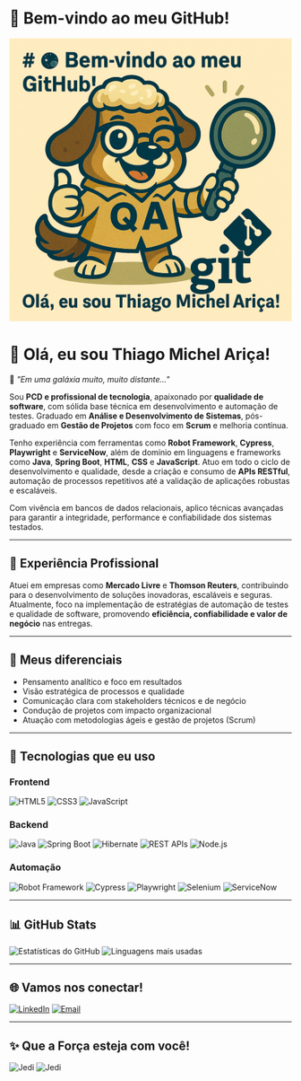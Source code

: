 # 🌌 Bem-vindo ao meu GitHub!

![Meu Avatar](./jpeg%20(5).jpeg)

# 👋 Olá, eu sou Thiago Michel Ariça!

🌌 _"Em uma galáxia muito, muito distante..."_

Sou **PCD e profissional de tecnologia**, apaixonado por **qualidade de software**, com sólida base técnica em desenvolvimento e automação de testes. Graduado em **Análise e Desenvolvimento de Sistemas**, pós-graduado em **Gestão de Projetos** com foco em **Scrum** e melhoria contínua.

Tenho experiência com ferramentas como **Robot Framework**, **Cypress**, **Playwright** e **ServiceNow**, além de domínio em linguagens e frameworks como **Java**, **Spring Boot**, **HTML**, **CSS** e **JavaScript**. Atuo em todo o ciclo de desenvolvimento e qualidade, desde a criação e consumo de **APIs RESTful**, automação de processos repetitivos até a validação de aplicações robustas e escaláveis.

Com vivência em bancos de dados relacionais, aplico técnicas avançadas para garantir a integridade, performance e confiabilidade dos sistemas testados.

---

## 💼 Experiência Profissional

Atuei em empresas como **Mercado Livre** e **Thomson Reuters**, contribuindo para o desenvolvimento de soluções inovadoras, escaláveis e seguras. Atualmente, foco na implementação de estratégias de automação de testes e qualidade de software, promovendo **eficiência, confiabilidade e valor de negócio** nas entregas.

---

## 🌟 Meus diferenciais

- Pensamento analítico e foco em resultados
- Visão estratégica de processos e qualidade
- Comunicação clara com stakeholders técnicos e de negócio
- Condução de projetos com impacto organizacional
- Atuação com metodologias ágeis e gestão de projetos (Scrum)

---

## 🚀 Tecnologias que eu uso

### Frontend
![HTML5](https://img.shields.io/badge/HTML5-orange?style=flat-square&logo=html5&logoColor=white)
![CSS3](https://img.shields.io/badge/CSS3-blue?style=flat-square&logo=css3&logoColor=white)
![JavaScript](https://img.shields.io/badge/JavaScript-yellow?style=flat-square&logo=javascript&logoColor=black)

### Backend
![Java](https://img.shields.io/badge/Java-red?style=flat-square&logo=openjdk&logoColor=white)
![Spring Boot](https://img.shields.io/badge/Spring%20Boot-green?style=flat-square&logo=springboot&logoColor=white)
![Hibernate](https://img.shields.io/badge/Hibernate-lightyellow?style=flat-square&logo=hibernate&logoColor=black)
![REST APIs](https://img.shields.io/badge/REST%20APIs-lightblue?style=flat-square&logo=rest&logoColor=white)
![Node.js](https://img.shields.io/badge/Node.js-darkgreen?style=flat-square&logo=node.js&logoColor=white)

### Automação
![Robot Framework](https://img.shields.io/badge/Robot%20Framework-darkred?style=flat-square&logo=robotframework&logoColor=white)
![Cypress](https://img.shields.io/badge/Cypress-black?style=flat-square&logo=cypress&logoColor=white)
![Playwright](https://img.shields.io/badge/Playwright-purple?style=flat-square&logo=microsoft&logoColor=white)
![Selenium](https://img.shields.io/badge/Selenium-green?style=flat-square&logo=selenium&logoColor=white)
![ServiceNow](https://img.shields.io/badge/ServiceNow-darkgray?style=flat-square&logo=servicenow&logoColor=white)

---

## 📊 GitHub Stats

![Estatísticas do GitHub](https://github-readme-stats.vercel.app/api?username=MIOCHELT-BR&show_icons=true&theme=dark)
![Linguagens mais usadas](https://github-readme-stats.vercel.app/api/top-langs/?username=MIOCHELT-BR&layout=compact&theme=dark)

---

## 🌐 Vamos nos conectar!

[![LinkedIn](https://img.shields.io/badge/LinkedIn-blue?style=flat-square&logo=linkedin&logoColor=white)](https://www.linkedin.com/in/thiago-ari%C3%A7a/)
[![Email](https://img.shields.io/badge/Email-black?style=flat-square&logo=gmail)](mailto:thiago.arica@outlook.com)

---

## ✨ Que a Força esteja com você!

![Jedi](https://media0.giphy.com/media/v1.Y2lkPTc5MGI3NjExbDl1dnltbjQwM2F4OTNieXBnc2RmbjlmOHZ0M2luY29hNmx6ODZ5ZiZlcD12MV9pbnRlcm5hbF9naWZfYnlfaWQmY3Q9Zw/cbhpmm36XnLSU/giphy.webp)
![Jedi](https://media2.giphy.com/media/I6l7Kwu0GLvAA/200.webp?cid=ecf05e475svq555t895jmw1w7hm673rkbr23uryih8hfmi9p&ep=v1_gifs_related&rid=200.webp&ct=g)


